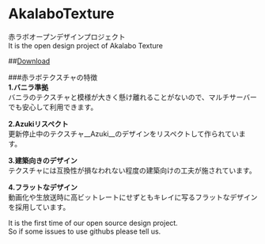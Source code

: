 # AkalaboTexture
赤ラボオープンデザインプロジェクト  
It is the open design project of Akalabo Texture  

##[Download](https://github.com/akatsuki/AkalaboTexture/releases "リリースページ")
  
###赤ラボテクスチャの特徴  
__1.バニラ準拠__  
バニラのテクスチャと模様が大きく懸け離れることがないので、マルチサーバーでも安心して利用できます。


__2.Azukiリスペクト__  
更新停止中のテクスチャ__Azuki__のデザインをリスペクトして作られています。


__3.建築向きのデザイン__  
テクスチャには互換性が損なわれない程度の建築向けの工夫が施されています。  


__4.フラットなデザイン__  
動画化や生放送時に高ビットレートにせずともキレイに写るフラットなデザインを採用しています。  


It is the first time of our open source design project.  
So if some issues to use githubs please tell us.

